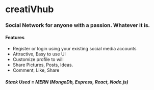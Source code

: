 # creatiVhub

### Social Network for anyone with a passion. Whatever it is.

#### Features
- Register or login using your existing social media accounts
- Attractive, Easy to use UI
- Customize profile to will
- Share Pictures, Posts, Ideas.
- Comment, Like, Share

##### Stack Used = MERN (MongoDb, Express, React, Node.js)

